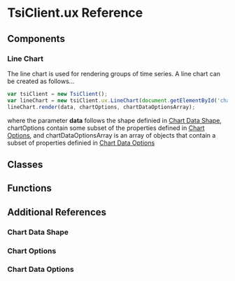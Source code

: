 # TsiClient.ux Reference

## Components

### Line Chart

The line chart is used for rendering groups of time series.  A line chart can be created as follows...

```js
var tsiClient = new TsiClient();
var lineChart = new tsiClient.ux.LineChart(document.getElementById('chart'));
lineChart.render(data, chartOptions, chartDataOptionsArray);
```

where the parameter **data** follows the shape definied in [Chart Data Shape](#chartdatashape), chartOptions contain some subset of the properties defined in [Chart Options](#chartoptions), and chartDataOptionsArray is an array of objects that contain a subset of properties definied in [Chart Data Options](#chartdataoptions)

## Classes

## Functions

## Additional References

### Chart Data Shape

### Chart Options

### Chart Data Options